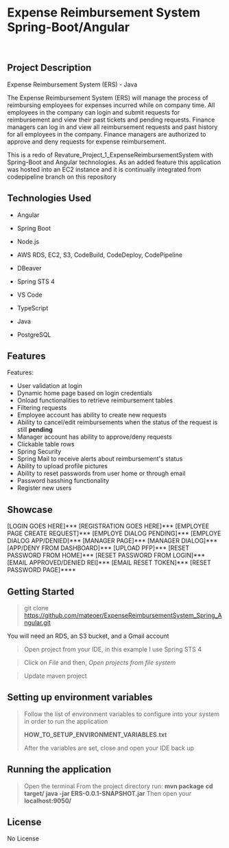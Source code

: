 # Expense Reimbursement System Spring-Boot/Angular
<br />

## Project Description
Expense Reimbursement System (ERS) - Java

The Expense Reimbursement System (ERS) will manage the process of reimbursing employees for expenses incurred while on company time. All employees in the company can login and submit requests for reimbursement and view their past tickets and pending requests. Finance managers can log in and view all reimbursement requests and past history for all employees in the company. Finance managers are authorized to approve and deny requests for expense reimbursement.

This is a redo of Revature_Project_1_ExpenseReimbursementSystem with Spring-Boot and Angular technologies.
As an added feature this application was hosted into an EC2 instance and it is continually integrated from codepipeline branch on this repository
## Technologies Used

* Angular
* Spring Boot
* Node.js
* AWS RDS, EC2, S3, CodeBuild, CodeDeploy, CodePipeline

* DBeaver
* Spring STS 4
* VS Code
* TypeScript
* Java
* PostgreSQL


## Features

Features:
* User validation at login
* Dynamic home page based on login credentials
* Onload functionalities to retrieve reimbursement tables
* Filtering requests
* Employee account has ability to create new requests
* Ability to cancel/edit reimbursements when the status of the request is still **pending**
* Manager account has ability to approve/deny requests
* Clickable table rows 
* Spring Security 
* Spring Mail to receive alerts about reimbursement's status 
* Ability to upload profile pictures 
* Ability to reset passwords from user home or through email
* Password hasshing functionality 
* Register new users 
 
## Showcase

[LOGIN GOES HERE]***
[REGISTRATION GOES HERE]***
[EMPLOYEE PAGE CREATE REQUEST]***
[EMPLOYE DIALOG PENDING]***
[EMPLOYE DIALOG APP/DENIED]***
[MANAGER PAGE]***
[MANAGER DIALOG]***
[APP/DENY FROM DASHBOARD]***
[UPLOAD PFP]***
[RESET PASSWORD FROM HOME]***
[RESET PASSWORD FROM LOGIN]***
[EMAIL APPROVED/DENIED REI]***
[EMAIL RESET TOKEN]***
[RESET PASSWORD PAGE]****




## Getting Started

> git clone https://github.com/mateoer/ExpenseReimbursementSystem_Spring_Angular.git

You will need an RDS, an S3 bucket, and a Gmail account

> Open project from your IDE, in this example I use Spring STS 4

> Click on *File* and then, *Open projects from file system*

> Update maven project

## Setting up environment variables

> Follow the list of environment variables to configure into your system in order to run the application
> 
> **HOW_TO_SETUP_ENVIRONMENT_VARIABLES.txt**
> 
> After the variables are set, close and open your IDE back up

## Running the application

> Open the terminal
> From the project directory run:
> **mvn package**
> **cd target/**
> **java -jar ERS-0.0.1-SNAPSHOT.jar**
> Then open your **localhost:9050/**  

## License

No License
